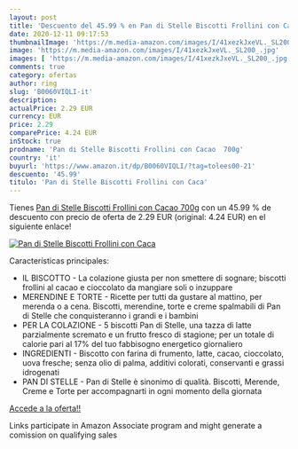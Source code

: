```yaml
---
layout: post
title: 'Descuento del 45.99 % en Pan di Stelle Biscotti Frollini con Caca'
date: 2020-12-11 09:17:53
thumbnailImage: 'https://m.media-amazon.com/images/I/41xezkJxeVL._SL200_.jpg'
image: 'https://m.media-amazon.com/images/I/41xezkJxeVL._SL200_.jpg'
images: [ 'https://m.media-amazon.com/images/I/41xezkJxeVL._SL200_.jpg' ]
comments: true
category: ofertas
author: ring
slug: 'B0060VIQLI-it'
description:
actualPrice: 2.29 EUR
currency: EUR
price: 2.29
comparePrice: 4.24 EUR
inStock: true
prodname: 'Pan di Stelle Biscotti Frollini con Cacao  700g'
country: 'it'
buyurl: 'https://www.amazon.it/dp/B0060VIQLI/?tag=tolees00-21'
descuento: '45.99'
titulo: 'Pan di Stelle Biscotti Frollini con Caca'
---
```


Tienes [Pan di Stelle Biscotti Frollini con Cacao  700g](https://www.amazon.it/dp/B0060VIQLI/?tag=tolees00-21) con un 45.99 % de descuento con precio de oferta de 2.29 EUR (original: 4.24 EUR) en el siguiente enlace!

[![Pan di Stelle Biscotti Frollini con Caca](https://m.media-amazon.com/images/I/41xezkJxeVL._SL200_.jpg)](https://www.amazon.it/dp/B0060VIQLI/?tag=tolees00-21)

Características principales:

- IL BISCOTTO - La colazione giusta per non smettere di sognare; biscotti frollini al cacao e cioccolato da mangiare soli o inzuppare
- MERENDINE E TORTE - Ricette per tutti da gustare al mattino, per merenda o a cena. Biscotti, merendine, torte e creme spalmabili di Pan di Stelle che conquisteranno i grandi e i bambini
- PER LA COLAZIONE - 5 biscotti Pan di Stelle, una tazza di latte parzialmente scremato e un frutto fresco di stagione; per un totale di calorie pari al 17% del tuo fabbisogno energetico giornaliero
- INGREDIENTI - Biscotto con farina di frumento, latte, cacao, cioccolato, uova fresche; senza olio di palma, additivi colorati, conservanti e grassi idrogenati
- PAN DI STELLE - Pan di Stelle è sinonimo di qualità. Biscotti, Merende, Creme e Torte per accompagnarti in ogni momento della giornata

[Accede a la oferta!!](https://www.amazon.it/dp/B0060VIQLI/?tag=tolees00-21)

Links participate in Amazon Associate program and might generate a comission on qualifying sales


